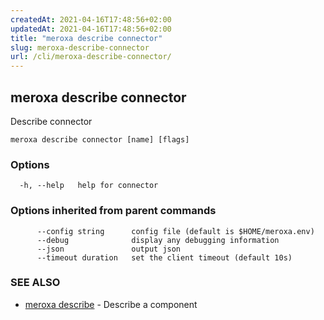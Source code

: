 ```yaml
---
createdAt: 2021-04-16T17:48:56+02:00
updatedAt: 2021-04-16T17:48:56+02:00
title: "meroxa describe connector"
slug: meroxa-describe-connector
url: /cli/meroxa-describe-connector/
---
```

## meroxa describe connector

Describe connector

```
meroxa describe connector [name] [flags]
```

### Options

```
  -h, --help   help for connector
```

### Options inherited from parent commands

```
      --config string      config file (default is $HOME/meroxa.env)
      --debug              display any debugging information
      --json               output json
      --timeout duration   set the client timeout (default 10s)
```

### SEE ALSO

* [meroxa describe](/cli/meroxa-describe/)	 - Describe a component

